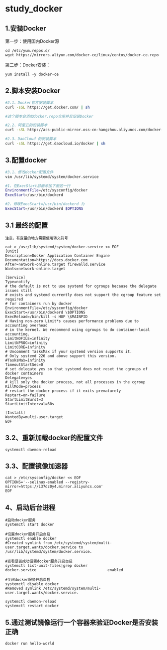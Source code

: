 # study_docker

## 1.安装Docker

第一步：使用国内Docker源
```
cd /etc/yum.repos.d/
wget https://mirrors.aliyun.com/docker-ce/linux/centos/docker-ce.repo
 ```

第二步：Docker安装：
```
yum install -y docker-ce
```

## 2.脚本安装Docker
```bash
#2.1、Docker官方安装脚本
curl -sSL https://get.docker.com/ | sh

#这个脚本会添加docker.repo仓库并且安装Docker

#2.2、阿里云的安装脚本
curl -sSL http://acs-public-mirror.oss-cn-hangzhou.aliyuncs.com/docker-engine/internet | sh -

#2.3、DaoCloud 的安装脚本
curl -sSL https://get.daocloud.io/docker | sh

```

## 3.配置docker
```bash
#3.1、修改docker配置文件
vim /usr/lib/systemd/system/docker.service

#1、在ExecStart前面添加下面这一行
EnvironmentFile=/etc/sysconfig/docker
ExecStart=/usr/bin/dockerd

#2、修改ExecStart=/usr/bin/dockerd 为 
ExecStart=/usr/bin/dockerd $OPTIONS
```

## 3.1 最终的配置

    注意，有变量的地方需要使用转义符号
    
    cat > /usr/lib/systemd/system/docker.service << EOF
    [Unit]
    Description=Docker Application Container Engine
    Documentation=https://docs.docker.com
    After=network-online.target firewalld.service
    Wants=network-online.target

    [Service]
    Type=notify
    # the default is not to use systemd for cgroups because the delegate issues still
    # exists and systemd currently does not support the cgroup feature set required
    # for containers run by docker
    EnvironmentFile=/etc/sysconfig/docker
    ExecStart=/usr/bin/dockerd \$OPTIONS
    ExecReload=/bin/kill -s HUP \$MAINPID
    # Having non-zero Limit*s causes performance problems due to accounting overhead
    # in the kernel. We recommend using cgroups to do container-local accounting.
    LimitNOFILE=infinity
    LimitNPROC=infinity
    LimitCORE=infinity
    # Uncomment TasksMax if your systemd version supports it.
    # Only systemd 226 and above support this version.
    #TasksMax=infinity
    TimeoutStartSec=0
    # set delegate yes so that systemd does not reset the cgroups of docker containers
    Delegate=yes
    # kill only the docker process, not all processes in the cgroup
    KillMode=process
    # restart the docker process if it exits prematurely
    Restart=on-failure
    StartLimitBurst=3
    StartLimitInterval=60s

    [Install]
    WantedBy=multi-user.target
    EOF

## 3.2、重新加载docker的配置文件

    systemctl daemon-reload

## 3.3、配置镜像加速器
    cat > /etc/sysconfig/docker << EOF
    OPTIONS='--selinux-enabled --registry-mirror=https://i37dz0y4.mirror.aliyuncs.com'
    EOF

## 4、启动后台进程

```
#启动docker服务
systemctl start docker

#设置docker服务开启自启
systemctl enable docker
#Created symlink from /etc/systemd/system/multi-user.target.wants/docker.service to /usr/lib/systemd/system/docker.service.

#查看是否成功设置docker服务开启自启
systemctl list-unit-files|grep docker
docker.service                                enabled

#关闭docker服务开启自启
systemctl disable docker
#Removed symlink /etc/systemd/system/multi-user.target.wants/docker.service.

systemctl daemon-reload
systemctl restart docker
```

## 5.通过测试镜像运行一个容器来验证Docker是否安装正确
```bash
docker run hello-world
```
